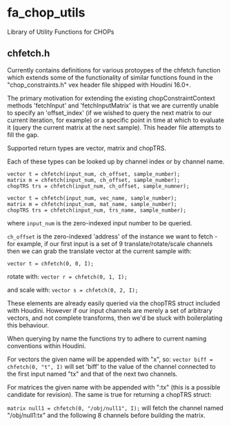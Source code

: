 # fa_chop_utils
Library of Utility Functions for CHOPs

## chfetch.h
Currently contains definitions for various protoypes of the chfetch function which extends some of the functionality of similar functions found in the "chop_constraints.h" vex header file shipped with Houdini 16.0+.

The primary motivation for extending the existing chopConstraintContext methods 'fetchInput' and 'fetchInputMatrix' is that we are currently unable to specify an 'offset_index' (if we wished to query the next matrix to our current iteration, for example) or a specific point in time at which to evaluate it (query the current matrix at the next sample). This header file attempts to fill the gap.

Supported return types are vector, matrix and chopTRS.

Each of these types can be looked up by channel index or by channel name.

```
vector t = chfetch(input_num, ch_offset, sample_number);
matrix m = chfetch(input_num, ch_offset, sample_number);
chopTRS trs = chfetch(input_num, ch_offset, sample_numner);

vector t = chfetch(input_num, vec_name, sample_number);
matrix m = chfetch(input_num, mat_name, sample_number);
chopTRS trs = chfetch(input_num, trs_name, sample_number);
```

where `input_num` is the zero-indexed input number to be queried.

`ch_offset` is the zero-indexed 'address' of the instance we want to fetch - for example, if our first input is a set of 9 translate/rotate/scale channels then we can grab the translate vector at the current sample with:

```vector t = chfetch(0, 0, I);```

rotate with:
```vector r = chfetch(0, 1, I);```

and scale with:
```vector s = chfetch(0, 2, I);```

These elements are already easily queried via the chopTRS struct included with Houdini. However if our input channels are merely a set of arbitrary vectors, and not complete transforms, then we'd be stuck with boilerplating this behaviour.

When querying by name the functions try to adhere to current naming conventions within Houdini.

For vectors the given name will be appended with "x", so:
`vector biff = chfetch(0, "t", I)` will set 'biff' to the value of the channel connected to the first input named "tx" and that of the next two channels.

For matrices the given name with be appended with ":tx" (this is a possible candidate for revision). The same is true for returning a chopTRS struct:

`matrix null1 = chfetch(0, "/obj/null1", I);` will fetch the channel named "/obj/null1:tx" and the following 8 channels before building the matrix.
